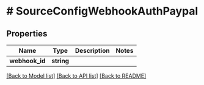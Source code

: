 # # SourceConfigWebhookAuthPaypal

## Properties

Name | Type | Description | Notes
------------ | ------------- | ------------- | -------------
**webhook_id** | **string** |  |

[[Back to Model list]](../../README.md#models) [[Back to API list]](../../README.md#endpoints) [[Back to README]](../../README.md)
